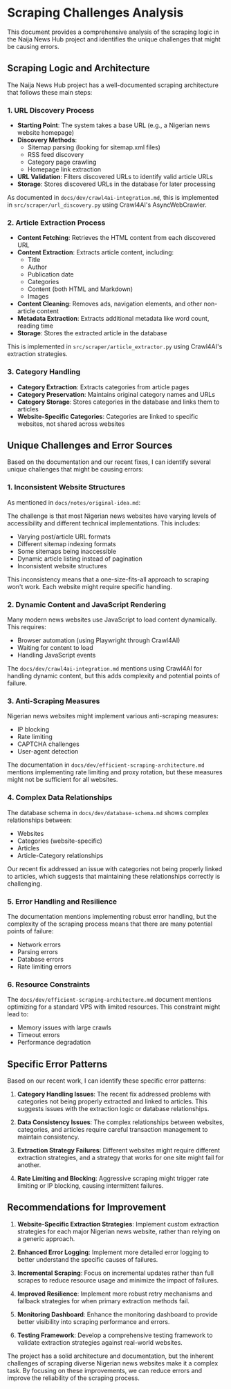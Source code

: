 # Scraping Challenges Analysis

This document provides a comprehensive analysis of the scraping logic in the Naija News Hub project and identifies the unique challenges that might be causing errors.

## Scraping Logic and Architecture

The Naija News Hub project has a well-documented scraping architecture that follows these main steps:

### 1. URL Discovery Process

- **Starting Point**: The system takes a base URL (e.g., a Nigerian news website homepage)
- **Discovery Methods**:
  - Sitemap parsing (looking for sitemap.xml files)
  - RSS feed discovery
  - Category page crawling
  - Homepage link extraction
- **URL Validation**: Filters discovered URLs to identify valid article URLs
- **Storage**: Stores discovered URLs in the database for later processing

As documented in `docs/dev/crawl4ai-integration.md`, this is implemented in `src/scraper/url_discovery.py` using Crawl4AI's AsyncWebCrawler.

### 2. Article Extraction Process

- **Content Fetching**: Retrieves the HTML content from each discovered URL
- **Content Extraction**: Extracts article content, including:
  - Title
  - Author
  - Publication date
  - Categories
  - Content (both HTML and Markdown)
  - Images
- **Content Cleaning**: Removes ads, navigation elements, and other non-article content
- **Metadata Extraction**: Extracts additional metadata like word count, reading time
- **Storage**: Stores the extracted article in the database

This is implemented in `src/scraper/article_extractor.py` using Crawl4AI's extraction strategies.

### 3. Category Handling

- **Category Extraction**: Extracts categories from article pages
- **Category Preservation**: Maintains original category names and URLs
- **Category Storage**: Stores categories in the database and links them to articles
- **Website-Specific Categories**: Categories are linked to specific websites, not shared across websites

## Unique Challenges and Error Sources

Based on the documentation and our recent fixes, I can identify several unique challenges that might be causing errors:

### 1. Inconsistent Website Structures

As mentioned in `docs/notes/original-idea.md`:

The challenge is that most Nigerian news websites have varying levels of accessibility and different technical implementations. This includes:

- Varying post/article URL formats
- Different sitemap indexing formats
- Some sitemaps being inaccessible
- Dynamic article listing instead of pagination
- Inconsistent website structures

This inconsistency means that a one-size-fits-all approach to scraping won't work. Each website might require specific handling.

### 2. Dynamic Content and JavaScript Rendering

Many modern news websites use JavaScript to load content dynamically. This requires:

- Browser automation (using Playwright through Crawl4AI)
- Waiting for content to load
- Handling JavaScript events

The `docs/dev/crawl4ai-integration.md` mentions using Crawl4AI for handling dynamic content, but this adds complexity and potential points of failure.

### 3. Anti-Scraping Measures

Nigerian news websites might implement various anti-scraping measures:

- IP blocking
- Rate limiting
- CAPTCHA challenges
- User-agent detection

The documentation in `docs/dev/efficient-scraping-architecture.md` mentions implementing rate limiting and proxy rotation, but these measures might not be sufficient for all websites.

### 4. Complex Data Relationships

The database schema in `docs/dev/database-schema.md` shows complex relationships between:

- Websites
- Categories (website-specific)
- Articles
- Article-Category relationships

Our recent fix addressed an issue with categories not being properly linked to articles, which suggests that maintaining these relationships correctly is challenging.

### 5. Error Handling and Resilience

The documentation mentions implementing robust error handling, but the complexity of the scraping process means that there are many potential points of failure:

- Network errors
- Parsing errors
- Database errors
- Rate limiting errors

### 6. Resource Constraints

The `docs/dev/efficient-scraping-architecture.md` document mentions optimizing for a standard VPS with limited resources. This constraint might lead to:

- Memory issues with large crawls
- Timeout errors
- Performance degradation

## Specific Error Patterns

Based on our recent work, I can identify these specific error patterns:

1. **Category Handling Issues**: The recent fix addressed problems with categories not being properly extracted and linked to articles. This suggests issues with the extraction logic or database relationships.

2. **Data Consistency Issues**: The complex relationships between websites, categories, and articles require careful transaction management to maintain consistency.

3. **Extraction Strategy Failures**: Different websites might require different extraction strategies, and a strategy that works for one site might fail for another.

4. **Rate Limiting and Blocking**: Aggressive scraping might trigger rate limiting or IP blocking, causing intermittent failures.

## Recommendations for Improvement

1. **Website-Specific Extraction Strategies**: Implement custom extraction strategies for each major Nigerian news website, rather than relying on a generic approach.

2. **Enhanced Error Logging**: Implement more detailed error logging to better understand the specific causes of failures.

3. **Incremental Scraping**: Focus on incremental updates rather than full scrapes to reduce resource usage and minimize the impact of failures.

4. **Improved Resilience**: Implement more robust retry mechanisms and fallback strategies for when primary extraction methods fail.

5. **Monitoring Dashboard**: Enhance the monitoring dashboard to provide better visibility into scraping performance and errors.

6. **Testing Framework**: Develop a comprehensive testing framework to validate extraction strategies against real-world websites.

The project has a solid architecture and documentation, but the inherent challenges of scraping diverse Nigerian news websites make it a complex task. By focusing on these improvements, we can reduce errors and improve the reliability of the scraping process.